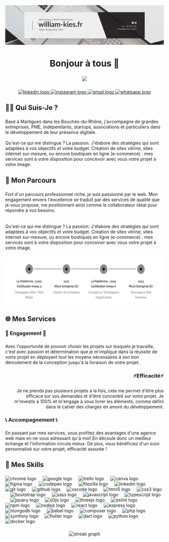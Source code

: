 <div align="center">
  <img height="" src="banner.png"  />
</div>

###

<h1 align="center">Bonjour à tous 👋</h1>

###

<div align="center">
  <img src="https://profile-counter.glitch.me/william-kies/count.svg?"  />
</div>

###

<div align="center">
  <a href="https://www.linkedin.com/in/william-kies/" target="_blank">
    <img src="https://raw.githubusercontent.com/maurodesouza/profile-readme-generator/master/src/assets/icons/social/linkedin/default.svg" width="52" height="40" alt="linkedin logo"  />
  </a>
  <a href="https://www.instagram.com/williamkies.dev/" target="_blank">
    <img src="https://raw.githubusercontent.com/maurodesouza/profile-readme-generator/master/src/assets/icons/social/instagram/default.svg" width="52" height="40" alt="instagram logo"  />
  </a>
  <a href="mailto:contact@william-kies.fr" target="_blank">
    <img src="https://raw.githubusercontent.com/maurodesouza/profile-readme-generator/master/src/assets/icons/social/gmail/default.svg" width="52" height="40" alt="gmail logo"  />
  </a>
  <a href="tel:0786927336" target="_blank">
    <img src="https://raw.githubusercontent.com/maurodesouza/profile-readme-generator/master/src/assets/icons/social/whatsapp/default.svg" width="52" height="40" alt="whatsapp logo"  />
  </a>
</div>

###

<h2 align="left">👩‍💻  Qui Suis-Je ?</h2>

###

<p align="left">Basé à Martigues dans les Bouches-du-Rhône, j'accompagne de grandes entreprises, PME, indépendants, startups, associations et particuliers dans le développement de leur présence digitale.<br><br>Qu'est-ce qui me distingue ? La passion. J'élabore des stratégies qui sont adaptées à vos objectifs et votre budget. Création de sites vitrine, sites internet sur-mesure, ou encore boutiques en ligne (e-commerce) : mes services sont à votre disposition pour concevoir avec vous votre projet à votre image.</p>

###

<h2 align="left">💼 Mon Parcours</h2>

###

<p align="left">Fort d'un parcours professionnel riche, je suis passionné par le web. Mon engagement envers l'excellence se traduit par des services de qualité que je vous propose, me positionnant ainsi comme le collaborateur idéal pour répondre à vos besoins.<br><br><br>Qu'est-ce qui me distingue ? La passion. J'élabore des stratégies qui sont adaptées à vos objectifs et votre budget. Création de sites vitrine, sites internet sur-mesure, ou encore boutiques en ligne (e-commerce) : mes services sont à votre disposition pour concevoir avec vous votre projet à votre image.</p>

###

<div align="center">
  <img height="150" src="parcours.png"  />
</div>

###

<h2 align="left">🌐 Mes Services</h2>

###

<h3 align="left">💎 Engagement 💎</h3>

###

<p align="left">Avec l'opportunité de pouvoir choisir les projets sur lesquels je travaille, c'est avec passion et détermination que je m'implique dans la réussite de votre projet en déployant tout les moyens nécessaires à son bon déroulement de la conception jusqu'à la livraison de votre projet.</p>

###

<h3 align="right">⚡Efficacité⚡</h3>

###

<p align="right">Je ne prends pas plusieurs projets à la fois, cela me permet d'être plus efficace sur vos demandes et d'être concentré sur votre projet. Je m'investis à 100% et m'engage à vous livrer les éléments, comme défini dans le cahier des charges en amont du développement.</p>

###

<h3 align="left">📞 Accompagnement 📞</h3>

###

<p align="left">En passant par mes services, vous profitez des avantages d'une agence web mais en ne vous adressant qu'à moi! En découle donc un meilleur échange et l'information circule mieux. De plus, vous bénéficiez d'un suivi personnalisé sur votre projet, efficacité assurée !</p>

###

<h2 align="left">🎯 Mes Skills</h2>

###

<div align="left">
  <img src="https://cdn.jsdelivr.net/gh/devicons/devicon/icons/chrome/chrome-original.svg" height="40" alt="chrome logo"  />
  <img width="12" />
  <img src="https://cdn.jsdelivr.net/gh/devicons/devicon/icons/google/google-original.svg" height="40" alt="google logo"  />
  <img width="12" />
  <img src="https://cdn.jsdelivr.net/gh/devicons/devicon/icons/trello/trello-plain.svg" height="40" alt="trello logo"  />
  <img width="12" />
  <img src="https://cdn.jsdelivr.net/gh/devicons/devicon/icons/canva/canva-original.svg" height="40" alt="canva logo"  />
  <img width="12" />
  <img src="https://cdn.jsdelivr.net/gh/devicons/devicon/icons/figma/figma-original.svg" height="40" alt="figma logo"  />
  <img width="12" />
  <img src="https://cdn.jsdelivr.net/gh/devicons/devicon/icons/codepen/codepen-original.svg" height="40" alt="codepen logo"  />
  <img width="12" />
  <img src="https://cdn.jsdelivr.net/gh/devicons/devicon/icons/filezilla/filezilla-plain.svg" height="40" alt="filezilla logo"  />
  <img width="12" />
  <img src="https://cdn.jsdelivr.net/gh/devicons/devicon/icons/linkedin/linkedin-original.svg" height="40" alt="linkedin logo"  />
  <img width="12" />
  <img src="https://cdn.jsdelivr.net/gh/devicons/devicon/icons/git/git-original.svg" height="40" alt="git logo"  />
  <img width="12" />
  <img src="https://cdn.jsdelivr.net/gh/devicons/devicon/icons/github/github-original.svg" height="40" alt="github logo"  />
  <img width="12" />
  <img src="https://cdn.jsdelivr.net/gh/devicons/devicon/icons/vscode/vscode-original.svg" height="40" alt="vscode logo"  />
  <img width="12" />
  <img src="https://cdn.jsdelivr.net/gh/devicons/devicon/icons/html5/html5-original.svg" height="40" alt="html5 logo"  />
  <img width="12" />
  <img src="https://cdn.jsdelivr.net/gh/devicons/devicon/icons/css3/css3-original.svg" height="40" alt="css3 logo"  />
  <img width="12" />
  <img src="https://cdn.jsdelivr.net/gh/devicons/devicon/icons/bootstrap/bootstrap-original.svg" height="40" alt="bootstrap logo"  />
  <img width="12" />
  <img src="https://cdn.jsdelivr.net/gh/devicons/devicon/icons/sass/sass-original.svg" height="40" alt="sass logo"  />
  <img width="12" />
  <img src="https://cdn.jsdelivr.net/gh/devicons/devicon/icons/javascript/javascript-original.svg" height="40" alt="javascript logo"  />
  <img width="12" />
  <img src="https://cdn.jsdelivr.net/gh/devicons/devicon/icons/typescript/typescript-original.svg" height="40" alt="typescript logo"  />
  <img width="12" />
  <img src="https://cdn.jsdelivr.net/gh/devicons/devicon/icons/jquery/jquery-original.svg" height="40" alt="jquery logo"  />
  <img width="12" />
  <img src="https://cdn.jsdelivr.net/gh/devicons/devicon/icons/d3js/d3js-original.svg" height="40" alt="d3js logo"  />
  <img width="12" />
  <img src="https://cdn.jsdelivr.net/gh/devicons/devicon/icons/threejs/threejs-original.svg" height="40" alt="threejs logo"  />
  <img width="12" />
  <img src="https://cdn.jsdelivr.net/gh/devicons/devicon/icons/eslint/eslint-original.svg" height="40" alt="eslint logo"  />
  <img width="12" />
  <img src="https://cdn.jsdelivr.net/gh/devicons/devicon/icons/npm/npm-original-wordmark.svg" height="40" alt="npm logo"  />
  <img width="12" />
  <img src="https://cdn.jsdelivr.net/gh/devicons/devicon/icons/nodejs/nodejs-original.svg" height="40" alt="nodejs logo"  />
  <img width="12" />
  <img src="https://cdn.jsdelivr.net/gh/devicons/devicon/icons/react/react-original.svg" height="40" alt="react logo"  />
  <img width="12" />
  <img src="https://cdn.jsdelivr.net/gh/devicons/devicon/icons/express/express-original.svg" height="40" alt="express logo"  />
  <img width="12" />
  <img src="https://cdn.jsdelivr.net/gh/devicons/devicon/icons/mongodb/mongodb-original.svg" height="40" alt="mongodb logo"  />
  <img width="12" />
  <img src="https://cdn.jsdelivr.net/gh/devicons/devicon/icons/babel/babel-original.svg" height="40" alt="babel logo"  />
  <img width="12" />
  <img src="https://cdn.jsdelivr.net/gh/devicons/devicon/icons/composer/composer-original.svg" height="40" alt="composer logo"  />
  <img width="12" />
  <img src="https://cdn.jsdelivr.net/gh/devicons/devicon/icons/php/php-original.svg" height="40" alt="php logo"  />
  <img width="12" />
  <img src="https://cdn.jsdelivr.net/gh/devicons/devicon/icons/symfony/symfony-original.svg" height="40" alt="symfony logo"  />
  <img width="12" />
  <img src="https://cdn.jsdelivr.net/gh/devicons/devicon/icons/flutter/flutter-original.svg" height="40" alt="flutter logo"  />
  <img width="12" />
  <img src="https://cdn.jsdelivr.net/gh/devicons/devicon/icons/dart/dart-original.svg" height="40" alt="dart logo"  />
  <img width="12" />
  <img src="https://cdn.jsdelivr.net/gh/devicons/devicon/icons/python/python-original.svg" height="40" alt="python logo"  />
  <img width="12" />
  <img src="https://cdn.jsdelivr.net/gh/devicons/devicon/icons/docker/docker-original.svg" height="40" alt="docker logo"  />
</div>

###

<div align="center">
  <img src="https://streak-stats.demolab.com?user=william-kies&locale=fr&mode=daily&theme=dracula&hide_border=false&border_radius=5&order=3" height="150" alt="streak graph"  />
</div>

###
